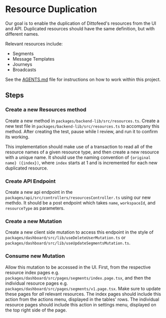 # Resource Duplication

Our goal is to enable the duplication of Dittofeed's resources from the UI and API. Duplicated resources should have the same definition, but with different names.

Relevant resources include:

- Segments
- Message Templates
- Journeys
- Broadcasts

See the [AGENTS.md](AGENTS.md) file for instructions on how to work within this project.

## Steps

### Create a new Resources method

Create a new method in `packages/backend-lib/src/resources.ts`. Create a new test file in `packages/backend-lib/src/resources.ts` to accompany this method. After creating the test, pause while I review, and run it to confirm its working.

This implementation should make use of a transaction to read all of the resource names of a given resource type, and then create a new resource with a unique name. It should use the naming convention of `{original name} ({index})`, where `index` starts at 1 and is incremented for each new duplicated resource.

### Create API Endpoint

Create a new api endpoint in the `packages/api/src/controllers/resourcesController.ts` using our new methdo. It should be a post endpoint which takes `name`, `workspaceId`, and `resourceType` as parameters.

### Create a new Mutation

Create a new client side mutation to access this endpoint in the style of `packages/dashboard/src/lib/useDeleteUserMutation.ts` or `packages/dashboard/src/lib/useUpdateSegmentsMutation.ts`.

### Consume new Mutation

Allow this mutation to be accessed in the UI. First, from the respective resource index pages e.g. `packages/dashboard/src/pages/segments/index.page.tsx`, and then the individual resource pages e.g. `packages/dashboard/src/pages/segments/v1.page.tsx`. Make sure to update these pages for *all* relevant resources. The index pages should include this action from the actions menu, displayed in the tables' rows. The individual resource pages should include this action in settings menu, displayed on the top right side of the page.